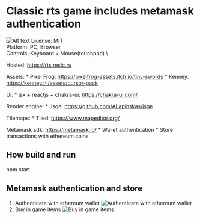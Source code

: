 # Classic rts game includes metamask authentication
![Alt text](hvsg.gif?raw=true "screen")
License: MIT \
Platform: PC, Browser \
Controls: Keyboard + Mouse(touchpad) \

Hosted: https://rts.reslc.ru

Assets:
    * Pixel Frog: https://pixelfrog-assets.itch.io/tiny-swords
    * Kenney: https://kenney.nl/assets/cursor-pack

Ui:
    * jsx + reactjs + chakra-ui: https://chakra-ui.com/

Render engine: 
    * Jsge: https://github.com/ALapinskas/jsge

Tilemaps: 
    * Tiled: https://www.mapeditor.org/

Metamask sdk: https://metamask.io/
    * Wallet authentication
    * Store transactions with ethereum coins

## How build and run
npm start

## Metamask authentication and store
1. Authenticate with ethereum wallet
![Authenticate with ethereum wallet](/assets/screeen1.png)
2. Buy in game items
![Buy in game items](/assets/screeen2.png)

